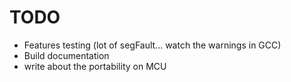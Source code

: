 # TODO

* Features testing (lot of segFault... watch the warnings in GCC)
* Build documentation
* write about the portability on MCU
